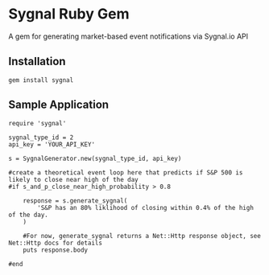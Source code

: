 Sygnal Ruby Gem
====================
A gem for generating market-based event notifications via Sygnal.io API


Installation
------------
	gem install sygnal


Sample Application
------------------
	
	require 'sygnal'

	sygnal_type_id = 2
	api_key = 'YOUR_API_KEY'

	s = SygnalGenerator.new(sygnal_type_id, api_key)

	#create a theoretical event loop here that predicts if S&P 500 is likely to close near high of the day
	#if s_and_p_close_near_high_probability > 0.8
		
		response = s.generate_sygnal(
			'S&P has an 80% liklihood of closing within 0.4% of the high of the day.  
		)

		#For now, generate_sygnal returns a Net::Http response object, see Net::Http docs for details
		puts response.body

	#end